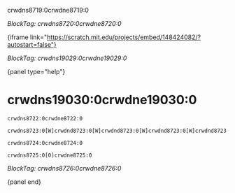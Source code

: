crwdns8719:0crwdne8719:0

*BlockTag: crwdns8720:0crwdne8720:0*

{iframe link="https://scratch.mit.edu/projects/embed/148424082/?autostart=false"}

*BlockTag: crwdns19029:0crwdne19029:0*

{panel type="help"}

# crwdns19030:0crwdne19030:0

<pre><code class="scratch:split:random">crwdns8722:0crwdne8722:0
</code></pre>

<pre><code class="scratch:split:random">crwdns8723:0[W]crwdnd8723:0[W]crwdnd8723:0[W]crwdnd8723:0[W]crwdnd8723:0[W]crwdne8723:0
</code></pre>

<pre><code class="scratch:split:random">crwdns8724:0crwdne8724:0
</code></pre>

<pre><code class="scratch:split:random">crwdns8725:0[0]crwdne8725:0
</code></pre>

*BlockTag: crwdns8726:0crwdne8726:0*

{panel end}
